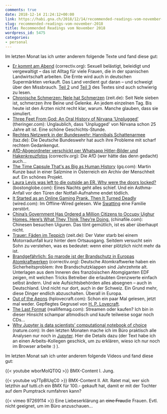 ```yaml
---
comments: true
date: 2018-12-14 21:24:12+00:00
link: https://habi.gna.ch/2018/12/14/recommended-readings-vom-november-2018/
slug: recommended-readings-vom-november-2018
title: Recommended Readings vom November 2018
wordpress_id: 5475
categories:
- personal
---
```




Im letzten Monat las ich unter anderem folgende Texte und fand diese gut:

* [Er kommt am Abend](https://correctiv.org/top-stories/2018/04/30/er-kommt-am-abend/) (correctiv.org): Sexuell belästigt, beleidigt und vergewaltigt – das ist Alltag für viele Frauen, die in der spanischen Landwirtschaft arbeiten. Die Ernte wird auch in deutschen Supermärkten verkauft. Das Land verdient gut daran – und schweigt über den Missbrauch. [Teil 2](https://correctiv.org/top-stories/2018/05/02/im-schatten-der-kirschtomaten/) und [Teil 3](https://correctiv.org/top-stories/2018/05/03/nur-eine-nummer/) des Textes sind auch schwierig zu lesen.
* [Chronische Schmerzen: Nele hat Schmerzen](https://www.zeit.de/gesellschaft/zeitgeschehen/2018-11/chronische-schmerzen-borreliose-diagnose-ungeklaert) (zeit.de): Seit Nele sieben ist, schmerzen ihre Beine und Gelenke. An jedem einzelnen Tag. Bis heute ist den Ärzten nicht recht klar, warum. Manche glauben, dass sie simuliert.
* [Three Feet From God: An Oral History of Nirvana ‘Unplugged’](https://www.theringer.com/music/2018/11/14/18087878/nirvana-unplugged-oral-history-kurt-cobain) (theringer.com): Unglaublich, dass 'Unplugged' von Nirvana schon 25 Jahre alt ist. Eine schöne Geschichts-Stunde.
* [Rechtes Netzwerk in der Bundeswehr: Hannibals Schattenarmee](https://www.taz.de/!5548926/) (taz.de): Die Deutsche Bundeswehr hat auch ihre Probleme mit scharf rechtem Gedankengut.
* [AfD-Abgeordneter verschickt per Whatsapp Hitler-Bilder und Hakenkreuzfotos](https://correctiv.org/aktuelles/neue-rechte/2018/10/30/afd-abgeordneter-verschickt-per-whatsapp-hitler-bilder-und-hakenkreuzfotos/) (correctiv.org): Die AfD (wer hätte das denn gedacht) auch...
* [The Time Capsule That's as Big as Human History](https://www.gq.com/story/memory-of-mankind-time-capsule) (gq.com): Martin Kunze baut in einer Salzmine in Österreich ein Archiv der Menschheit auf. Ein schönes Projekt.
* [Laura Levis was left to die outside an ER. Why were the doors locked?](https://www.bostonglobe.com/magazine/2018/11/03/losing-laura/WJrAFwMTYs1zwPfH5nTvGM/story.html) (bostonglobe.com): Eines Nachts geht alles schief. Und ein Asthma-Anfall vor den Türen der Notfall-Aufnahme endet tödlich.
* [It Started as an Online Gaming Prank. Then It Turned Deadly](https://www.wired.com/story/swatting-deadly-online-gaming-prank/) (wired.com): Im Offline-Wired gelesen. Wie [Swatting](https://en.wikipedia.org/wiki/Swatting) eine Familie zerstört.
* [China’s Government Has Ordered a Million Citizens to Occupy Uighur Homes. Here’s What They Think They’re Doing.](http://www.chinafile.com/reporting-opinion/postcard/million-citizens-occupy-uighur-homes-xinjiang) (chinafile.com): Chinesen besuchen Uiguren. Das tönt gemütlich, ist es aber überhaupt nicht.
* [Trauer: Fäden im Teppich](https://www.zeit.de/zeit-magazin/leben/2018-10/trauer-vater-motorradunfall-leerstelle-normalitaet-elterngefuehl/komplettansicht) (zeit.de): Der Vater starb bei einem Motorradunfall kurz hinter dem Ortsausgang. Seitdem versucht sein Sohn zu verstehen, was es bedeutet: wenn einer plötzlich nicht mehr da ist.
* [Brandgefährlich: So marode ist der Brandschutz in Europas Atomkraftwerken](https://correctiv.org/top-stories/2018/09/12/brandgefaehrlich-so-marode-ist-der-brandschutz-in-europas-atomkraftwerken/) (correctiv.org): Deutsche Atomkraftwerke haben ein Sicherheitsproblem: ihre Brandschutzklappen sind Jahrzehnte alt. Unterlagen aus dem Inneren des französischen Atomgiganten EDF zeigen, mit welchen Tricks Betreiber die erlaubten Grenzwerte einfach selbst ändern. Und wie Aufsichtsbehörden alles absegnen – auch in Deutschland. Und nicht nur dort, auch in der Schweiz. Ein Grund mehr, diese Dinger endlich abzuschalten. Überall in Europa.
* [Out of the Aeons](http://www.hplovecraft.com/writings/texts/fiction/oa.aspx) (hplovecraft.com): Schon ein paar Mal gelesen, jetzt mal weder. Gepflegtes Gegrusel von [H. P. Lovecraft](https://de.wikipedia.org/wiki/H._P._Lovecraft).
* [The Last Format](https://reallifemag.com/the-last-format/) (reallifemag.com): Streamen oder kaufen? Ich bin in dieser Hinsicht schampar altmodisch und kaufe teilweise sogar noch CDs...
* [Why Jupyter is data scientists’ computational notebook of choice](http://www.nature.com/articles/d41586-018-07196-1?error=cookies_not_supported&code=5828d326-43cd-45c9-a73d-9f70fe71b4a4) (nature.com): In den letzten Monaten mache ich im Büro praktisch alle Analysen nur noch in [Jupyter](http://jupyter.org). Hier die Details dazu (der Text habe ich an einen Arbeits-Kollegen geschick, um zu erklären, wieso ich nur noch im Browser arbeite :) ).

Im letzten Monat sah ich unter anderem folgende Videos und fand diese gut:

{{< youtube wborMolQT0Q >}}
BMX-Content I. Jung.

{{< youtube vq7TpBlUqC0 >}}
BMX-Content II. Alt.
Ratet mal, wer sich letzthin auf tutti.ch ein BMX für 100.- gekauft hat, damit er mit der Tochter auf dem Pumptrack rumfahren kann?

{{< vimeo 97269114 >}}
Eine Liebeserklärung an <del>eine Frau</del>die Frauen. Evtl. nicht geeignet, um im Büro anzuschauen...
